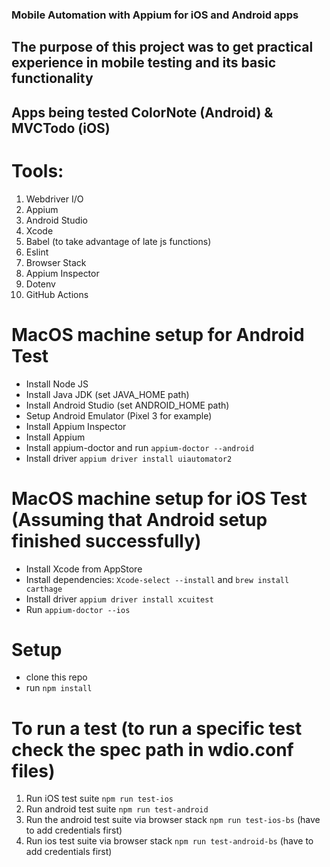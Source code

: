 ### Mobile Automation with Appium for iOS and Android apps

## The purpose of this project was to get practical experience in mobile testing and its basic functionality

## Apps being tested ColorNote (Android) & MVCTodo (iOS)

# Tools:

1. Webdriver I/O
2. Appium
3. Android Studio
4. Xcode
5. Babel (to take advantage of late js functions)
6. Eslint
7. Browser Stack
8. Appium Inspector
9. Dotenv
10. GitHub Actions

# MacOS machine setup for Android Test

- Install Node JS
- Install Java JDK (set JAVA_HOME path)
- Install Android Studio (set ANDROID_HOME path)
- Setup Android Emulator (Pixel 3 for example)
- Install Appium Inspector
- Install Appium
- Install appium-doctor and run `appium-doctor --android`
- Install driver `appium driver install uiautomator2`

# MacOS machine setup for iOS Test (Assuming that Android setup finished successfully)

- Install Xcode from AppStore
- Install dependencies: `Xcode-select --install` and `brew install carthage`
- Install driver `appium driver install xcuitest`
- Run `appium-doctor --ios`

# Setup

- clone this repo
- run `npm install`

# To run a test (to run a specific test check the spec path in wdio.conf files)

1. Run iOS test suite `npm run test-ios`
2. Run android test suite `npm run test-android`
3. Run the android test suite via browser stack `npm run test-ios-bs` (have to add credentials first)
4. Run ios test suite via browser stack `npm run test-android-bs` (have to add credentials first)

